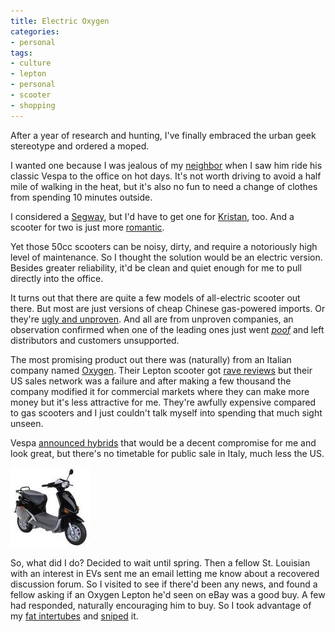 ```yaml
---
title: Electric Oxygen
categories:
- personal
tags:
- culture
- lepton
- personal
- scooter
- shopping
---
```


After a year of research and hunting, I've finally embraced the urban geek stereotype and ordered a moped.

I wanted one because I was jealous of my [neighbor][1] when I saw him ride his classic Vespa to the office on hot days.  It's not worth driving to avoid a half mile of walking in the heat, but it's also no fun to need a change of clothes from spending 10 minutes outside.

I considered a [Segway][2], but I'd have to get one for [Kristan][3], too.  And a scooter for two is just more [romantic][4].

Yet those 50cc scooters can be noisy, dirty, and require a notoriously high level of maintenance.  So I thought the solution would be an electric version.  Besides greater reliability, it'd be clean and quiet enough for me to pull directly into the office.

It turns out that there are quite a few models of all-electric scooter out there.  But most are just versions of cheap Chinese gas-powered imports.  Or they're [ugly and unproven][5].  And all are from unproven companies, an observation confirmed when one of the leading ones just went [_poof_][6] and left distributors and customers unsupported.

The most promising product out there was (naturally) from an Italian company named [Oxygen][7].  Their Lepton scooter got [rave reviews][8] but their US sales network was a failure and after making a few thousand the company modified it for commercial markets where they can make more money but it's less attractive for me.  They're awfully expensive compared to gas scooters and I just couldn't talk myself into spending that much sight unseen.

Vespa [announced hybrids][9] that would be a decent compromise for me and look great, but there's no timetable for public sale in Italy, much less the US.  

![Oxygen Lepton][10]

So, what did I do?  Decided to wait until spring.  Then a fellow St. Louisian with an interest in EVs sent me an email letting me know about a recovered discussion forum.  So I visited to see if there'd been any news, and found a fellow asking if an Oxygen Lepton he'd seen on eBay was a good buy.  A few had responded, naturally encouraging him to buy.  So I took advantage of my [fat intertubes][12] and [sniped][13] it.


   [1]: http://www.windcapitalgroup.com/tom_carnahan.html
   [2]: http://www.segway.com/personal-transporter/model_i2_Commuter.html
   [3]: http://almost.gerwitz.com/
   [4]: http://www.imdb.com/gallery/mptv/1196/Mptv/1196/9202_0019.jpg.html
   [5]: http://www.evadermotorsports.com/
   [6]: http://visforvoltage.net/blog-entry/394-e-max-blog-big-breakup-china-v-germany
   [7]: http://www.oxygenworld.it/
   [8]: http://www.evworld.com/view.cfm?page=article&storyid=871
   [9]: http://www.retrothing.com/2006/04/introducing_two.html
   [10]: lepton.thumbnail.jpg
   [12]: http://www.speakeasy.net/refer/184272
   [13]: http://www.auctioninsights.info/how-to-snipe-on-ebay.html

